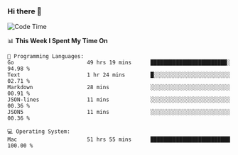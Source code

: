 ### Hi there 👋

<!--
**CrazyCollin/crazycollin** is a ✨ _special_ ✨ repository because its `README.md` (this file) appears on your GitHub profile.

Here are some ideas to get you started:

- 🔭 I’m currently working on ...
- 🌱 I’m currently learning ...
- 👯 I’m looking to collaborate on ...
- 🤔 I’m looking for help with ...
- 💬 Ask me about ...
- 📫 How to reach me: ...
- 😄 Pronouns: ...
- ⚡ Fun fact: ...
-->

<!--START_SECTION:waka-->
![Code Time](http://img.shields.io/badge/Code%20Time-5%2C037%20hrs%2017%20mins-blue)

📊 **This Week I Spent My Time On** 

```text
💬 Programming Languages: 
Go                       49 hrs 19 mins      ████████████████████████░   94.98 % 
Text                     1 hr 24 mins        █░░░░░░░░░░░░░░░░░░░░░░░░   02.71 % 
Markdown                 28 mins             ░░░░░░░░░░░░░░░░░░░░░░░░░   00.91 % 
JSON-lines               11 mins             ░░░░░░░░░░░░░░░░░░░░░░░░░   00.36 % 
JSON5                    11 mins             ░░░░░░░░░░░░░░░░░░░░░░░░░   00.36 % 

💻 Operating System: 
Mac                      51 hrs 55 mins      █████████████████████████   100.00 % 
```


<!--END_SECTION:waka-->

